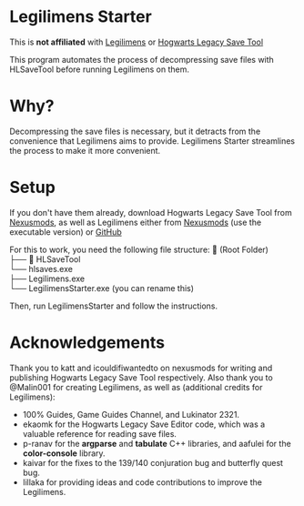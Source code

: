 # Legilimens Starter
This is **not affiliated** with [Legilimens](https://github.com/Malin001/Legilimens-Hogwarts-Legacy-cpp) or [Hogwarts Legacy Save Tool](https://www.nexusmods.com/hogwartslegacy/mods/1983)

This program automates the process of decompressing save files with HLSaveTool before running Legilimens on them.
# Why?
Decompressing the save files is necessary, but it detracts from the convenience that Legilimens aims to provide. Legilimens Starter streamlines the process to make it more convenient.

# Setup
If you don't have them already, download Hogwarts Legacy Save Tool from [Nexusmods](https://www.nexusmods.com/hogwartslegacy/mods/1983), as well as Legilimens either from [Nexusmods](https://www.nexusmods.com/hogwartslegacy/mods/556) (use the executable version) or [GitHub](https://github.com/Malin001/Legilimens-Hogwarts-Legacy-cpp)

For this to work, you need the following file structure:
📁 (Root Folder)  
	├── 📁 HLSaveTool  
		└── hlsaves.exe  
	├── Legilimens.exe  
	└── LegilimensStarter.exe (you can rename this)  

Then, run LegilimensStarter and follow the instructions.

# Acknowledgements
Thank you to katt and icouldifiwantedto on nexusmods for writing and publishing Hogwarts Legacy Save Tool respectively.
Also thank you to @Malin001 for creating Legilimens, as well as (additional credits for Legilimens):
  - 100% Guides, Game Guides Channel, and Lukinator 2321.
  - ekaomk for the Hogwarts Legacy Save Editor code, which was a valuable reference for reading save files.
  - p-ranav for the **argparse** and **tabulate** C++ libraries, and aafulei for the **color-console** library.
  - kaivar for the fixes to the 139/140 conjuration bug and butterfly quest bug.
  - lillaka for providing ideas and code contributions to improve the Legilimens.
